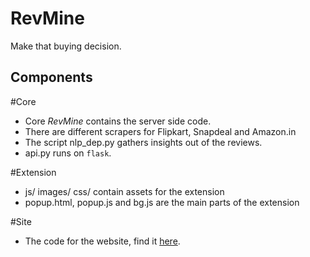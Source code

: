 # RevMine

Make that buying decision.

## Components

#Core
- Core *RevMine* contains the server side code.
- There are different scrapers for Flipkart, Snapdeal and Amazon.in
- The script nlp_dep.py gathers insights out of the reviews.
- api.py runs on `flask`.

#Extension
- js/ images/ css/ contain assets for the extension
- popup.html, popup.js and bg.js are the main parts of the extension

#Site
- The code for the website, find it [here](http://revmine.tk).


